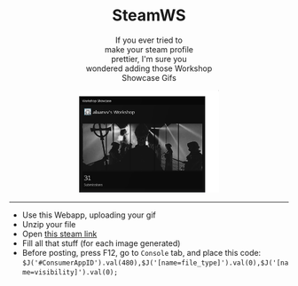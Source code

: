 <div align='center'>
  <h1> SteamWS </h1>
  
  If you ever tried to <br>
  make your steam profile <br>
  prettier, I'm sure you <br>
  wondered adding those Workshop <br>
  Showcase Gifs <br>

  <img width='50%' src='https://raw.githubusercontent.com/alaanvv/Image-Database/main/SteamWS/ws.png'>
</div>

---

- Use this Webapp, uploading your gif
- Unzip your file
- Open [this steam link](https://steamcommunity.com/sharedfiles/edititem/767/3/#)
- Fill all that stuff (for each image generated)
- Before posting, press F12, go to `Console` tab, and place this code:
 ``` $J('#ConsumerAppID').val(480),$J('[name=file_type]').val(0),$J('[name=visibility]').val(0); ```
